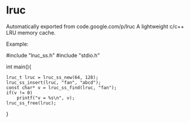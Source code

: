 # lruc
Automatically exported from code.google.com/p/lruc
A lightweight c/c++ LRU memory cache. 

Example:


#include "lruc_ss.h"
#include "stdio.h"

int main(){

    lruc_t lruc = lruc_ss_new(64, 128);
    lruc_ss_insert(lruc, "fan", "abcd");
    const char* v = lruc_ss_find(lruc, "fan");
    if(v != 0)
        printf("v = %s\n", v);
    lruc_ss_free(lruc);
}
